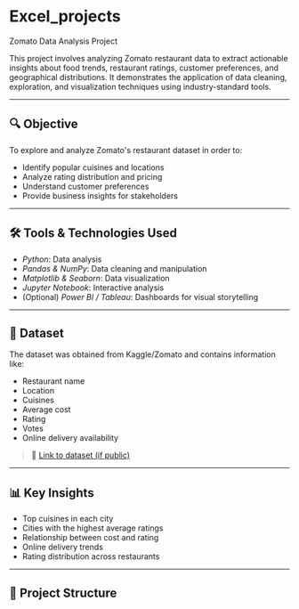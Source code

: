 # Excel_projects  
Zomato Data Analysis Project

This project involves analyzing Zomato restaurant data to extract actionable insights about food trends, restaurant ratings, customer preferences, and geographical distributions. It demonstrates the application of data cleaning, exploration, and visualization techniques using industry-standard tools.

---

## 🔍 Objective

To explore and analyze Zomato's restaurant dataset in order to:

- Identify popular cuisines and locations
- Analyze rating distribution and pricing
- Understand customer preferences
- Provide business insights for stakeholders

---

## 🛠️ Tools & Technologies Used

- *Python*: Data analysis
- *Pandas & NumPy*: Data cleaning and manipulation
- *Matplotlib & Seaborn*: Data visualization
- *Jupyter Notebook*: Interactive analysis
- (Optional) *Power BI / Tableau*: Dashboards for visual storytelling

---

## 📁 Dataset

The dataset was obtained from Kaggle/Zomato and contains information like:

- Restaurant name
- Location
- Cuisines
- Average cost
- Rating
- Votes
- Online delivery availability

> 📎 [Link to dataset (if public)](https://www.kaggle.com/datasets)

---

## 📊 Key Insights

- Top cuisines in each city
- Cities with the highest average ratings
- Relationship between cost and rating
- Online delivery trends
- Rating distribution across restaurants

---

## 📌 Project Structure
